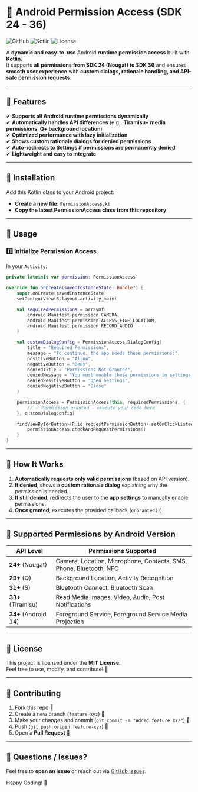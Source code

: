 # 📱 Android Permission Access (SDK 24 - 36)

![GitHub](https://img.shields.io/badge/Android%20SDK-24%20to%2036-green)
![Kotlin](https://img.shields.io/badge/Kotlin-100%25-blue)
![License](https://img.shields.io/badge/License-MIT-orange)

A **dynamic and easy-to-use** Android **runtime permission access** built with **Kotlin**.  
It supports **all permissions from SDK 24 (Nougat) to SDK 36** and ensures **smooth user experience** with **custom dialogs, rationale handling, and API-safe permission requests**.

---

## 🌟 **Features**
✔ **Supports all Android runtime permissions dynamically**  
✔ **Automatically handles API differences** (e.g., **Tiramisu+ media permissions, Q+ background location**)  
✔ **Optimized performance with lazy initialization**  
✔ **Shows custom rationale dialogs for denied permissions**  
✔ **Auto-redirects to Settings if permissions are permanently denied**  
✔ **Lightweight and easy to integrate**

---

## 🚀 **Installation**
Add this Kotlin class to your Android project:

- **Create a new file:** `PermissionAccess.kt`
- **Copy the latest PermissionAccess class from this repository**

---

## 📖 **Usage**
### **1️⃣ Initialize Permission Access**
In your `Activity`:

```kotlin
private lateinit var permission: PermissionAccess

override fun onCreate(savedInstanceState: Bundle?) {
    super.onCreate(savedInstanceState)
    setContentView(R.layout.activity_main)

    val requiredPermissions = arrayOf(
        android.Manifest.permission.CAMERA,
        android.Manifest.permission.ACCESS_FINE_LOCATION,
        android.Manifest.permission.RECORD_AUDIO
    )

    val customDialogConfig = PermissionAccess.DialogConfig(
        title = "Required Permissions",
        message = "To continue, the app needs these permissions:",
        positiveButton = "Allow",
        negativeButton = "Deny",
        deniedTitle = "Permissions Not Granted",
        deniedMessage = "You must enable these permissions in settings to use the app.",
        deniedPositiveButton = "Open Settings",
        deniedNegativeButton = "Close"
    )

    permissionAccess = PermissionAccess(this, requiredPermissions, {
        // ✅ Permission granted - execute your code here
    }, customDialogConfig)

    findViewById<Button>(R.id.requestPermissionButton).setOnClickListener {
        permissionAccess.checkAndRequestPermissions()
    }
}
```

---

## 🔧 **How It Works**
1. **Automatically requests only valid permissions** (based on API version).  
2. **If denied**, shows a **custom rationale dialog** explaining why the permission is needed.  
3. **If still denied**, redirects the user to the **app settings** to manually enable permissions.  
4. **Once granted**, executes the provided callback (`onGranted()`).  

---

## 🎯 **Supported Permissions by Android Version**
| API Level | Permissions Supported |
|-----------|----------------------|
| **24+** (Nougat) | Camera, Location, Microphone, Contacts, SMS, Phone, Bluetooth, NFC |
| **29+** (Q) | Background Location, Activity Recognition |
| **31+** (S) | Bluetooth Connect, Bluetooth Scan |
| **33+** (Tiramisu) | Read Media Images, Video, Audio, Post Notifications |
| **34+** (Android 14) | Foreground Service, Foreground Service Media Projection |

---

## 📜 **License**
This project is licensed under the **MIT License**.  
Feel free to use, modify, and contribute! 🚀

---

## 👥 **Contributing**
1. Fork this repo 🍴
2. Create a new branch (`feature-xyz`) 🌿
3. Make your changes and commit (`git commit -m "Added feature XYZ"`) 📝
4. Push (`git push origin feature-xyz`) 🚀
5. Open a **Pull Request** 📩

---

## 💬 **Questions / Issues?**
Feel free to **open an issue** or reach out via [GitHub Issues](https://github.com/your-repo/issues).  

Happy Coding! 🚀  

